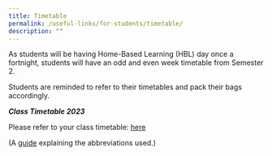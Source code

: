 ```yaml
---
title: Timetable
permalink: /useful-links/for-students/timetable/
description: ""
---
```

As students will be having Home-Based Learning (HBL) day once a fortnight, students will have an odd and even week timetable from Semester 2.

Students are reminded to refer to their timetables and pack their bags accordingly.

***Class Timetable 2023*** 

Please refer to your class timetable:
[here](/files/timetable%20for%20each%20class%20sem%202%202023%20v2.pdf)



(A [guide](/files/Useful%20Links/For%20Students/Timetable%20Abbreviations%202021%20Sem%202.pdf) explaining the abbreviations used.)